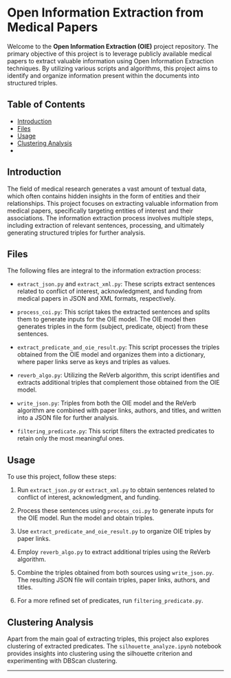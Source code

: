 # Open Information Extraction from Medical Papers

Welcome to the **Open Information Extraction (OIE)** project repository. The primary objective of this project is to leverage publicly available medical papers to extract valuable information using Open Information Extraction techniques. By utilizing various scripts and algorithms, this project aims to identify and organize information present within the documents into structured triples.

## Table of Contents

- [Introduction](#introduction)
- [Files](#files)
- [Usage](#usage)
- [Clustering Analysis](#clustering-analysis)
- 

## Introduction

The field of medical research generates a vast amount of textual data, which often contains hidden insights in the form of entities and their relationships. This project focuses on extracting valuable information from medical papers, specifically targeting entities of interest and their associations. The information extraction process involves multiple steps, including extraction of relevant sentences, processing, and ultimately generating structured triples for further analysis.

## Files

The following files are integral to the information extraction process:

- `extract_json.py` and `extract_xml.py`: These scripts extract sentences related to conflict of interest, acknowledgment, and funding from medical papers in JSON and XML formats, respectively.

- `process_coi.py`: This script takes the extracted sentences and splits them to generate inputs for the OIE model. The OIE model then generates triples in the form (subject, predicate, object) from these sentences.

- `extract_predicate_and_oie_result.py`: This script processes the triples obtained from the OIE model and organizes them into a dictionary, where paper links serve as keys and triples as values.

- `reverb_algo.py`: Utilizing the ReVerb algorithm, this script identifies and extracts additional triples that complement those obtained from the OIE model.

- `write_json.py`: Triples from both the OIE model and the ReVerb algorithm are combined with paper links, authors, and titles, and written into a JSON file for further analysis.

- `filtering_predicate.py`: This script filters the extracted predicates to retain only the most meaningful ones.

## Usage

To use this project, follow these steps:

1. Run `extract_json.py` or `extract_xml.py` to obtain sentences related to conflict of interest, acknowledgment, and funding.

2. Process these sentences using `process_coi.py` to generate inputs for the OIE model. Run the model and obtain triples.

3. Use `extract_predicate_and_oie_result.py` to organize OIE triples by paper links.

4. Employ `reverb_algo.py` to extract additional triples using the ReVerb algorithm.

5. Combine the triples obtained from both sources using `write_json.py`. The resulting JSON file will contain triples, paper links, authors, and titles.

6. For a more refined set of predicates, run `filtering_predicate.py`.

## Clustering Analysis

Apart from the main goal of extracting triples, this project also explores clustering of extracted predicates. The `silhouette_analyze.ipynb` notebook provides insights into clustering using the silhouette criterion and experimenting with DBScan clustering.


---
